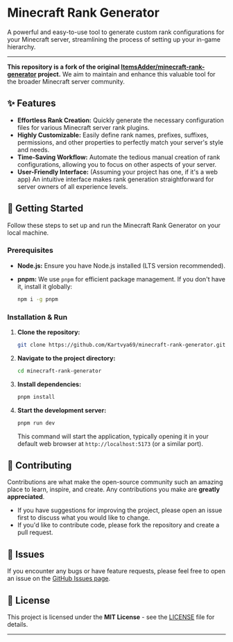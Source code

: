 # Minecraft Rank Generator

A powerful and easy-to-use tool to generate custom rank configurations for your Minecraft server, streamlining the process of setting up your in-game hierarchy.

---

**This repository is a fork of the original [ItemsAdder/minecraft-rank-generator](https://github.com/ItemsAdder/minecraft-rank-generator) project.** We aim to maintain and enhance this valuable tool for the broader Minecraft server community.

## ✨ Features

* **Effortless Rank Creation:** Quickly generate the necessary configuration files for various Minecraft server rank plugins.
* **Highly Customizable:** Easily define rank names, prefixes, suffixes, permissions, and other properties to perfectly match your server's style and needs.
* **Time-Saving Workflow:** Automate the tedious manual creation of rank configurations, allowing you to focus on other aspects of your server.
* **User-Friendly Interface:** (Assuming your project has one, if it's a web app) An intuitive interface makes rank generation straightforward for server owners of all experience levels.

## 🚀 Getting Started

Follow these steps to set up and run the Minecraft Rank Generator on your local machine.

### Prerequisites

* **Node.js:** Ensure you have Node.js installed (LTS version recommended).
* **pnpm:** We use `pnpm` for efficient package management. If you don't have it, install it globally:

    ```bash
    npm i -g pnpm
    ```

### Installation & Run

1.  **Clone the repository:**
    ```bash
    git clone https://github.com/Kartvya69/minecraft-rank-generator.git
    ```

2.  **Navigate to the project directory:**
    ```bash
    cd minecraft-rank-generator
    ```

3.  **Install dependencies:**
    ```bash
    pnpm install
    ```

4.  **Start the development server:**
    ```bash
    pnpm run dev
    ```

    This command will start the application, typically opening it in your default web browser at `http://localhost:5173` (or a similar port).

## 🤝 Contributing

Contributions are what make the open-source community such an amazing place to learn, inspire, and create. Any contributions you make are **greatly appreciated**.

* If you have suggestions for improving the project, please open an issue first to discuss what you would like to change.
* If you'd like to contribute code, please fork the repository and create a pull request.

## 🐛 Issues

If you encounter any bugs or have feature requests, please feel free to open an issue on the [GitHub Issues page](https://github.com/Kartvya69/minecraft-rank-generator/issues).

## 📄 License

This project is licensed under the **MIT License** - see the [LICENSE](https://github.com/Kartvya69/minecraft-rank-generator/blob/main/LICENSE) file for details.

---

